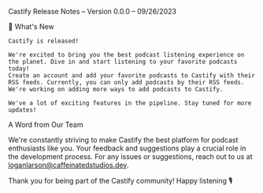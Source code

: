 Castify Release Notes – Version 0.0.0 – 09/26/2023

🚀 What's New

    Castify is released!
    
    We're excited to bring you the best podcast listening experience on the planet. Dive in and start listening to your favorite podcasts today!
    Create an account and add your favorite podcasts to Castify with their RSS feeds. Currently, you can only add podcasts by their RSS feeds. We're working on adding more ways to add podcasts to Castify.

    We've a lot of exciting features in the pipeline. Stay tuned for more updates!


A Word from Our Team

We're constantly striving to make Castify the best platform for podcast enthusiasts like you. Your feedback and suggestions play a crucial role in the development process. For any issues or suggestions, reach out to us at loganlarson@caffeinatedstudios.dev.

Thank you for being part of the Castify community! Happy listening 🎙️